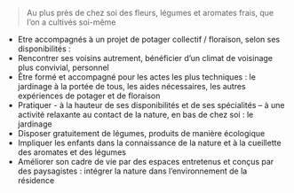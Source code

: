 > Au plus près de chez soi des fleurs, légumes et aromates frais, que l’on a cultivés soi-même

- Etre accompagnés à un projet de potager collectif / floraison, selon ses disponibilités :
- Rencontrer ses voisins autrement, bénéficier d’un climat de voisinage plus convivial, personnel
- Être formé et accompagné pour les actes les plus techniques : le jardinage à la portée de tous, les aides nécessaires, les autres expériences de potager et de floraison
- Pratiquer - à la hauteur de ses disponibilités et de ses spécialités – à une activité relaxante au contact de la nature, en bas de chez soi : le jardinage
- Disposer gratuitement de légumes, produits de manière écologique
- Impliquer les enfants dans la connaissance de la nature et à la cueillette des aromates et des légumes
- Améliorer son cadre de vie par des espaces entretenus et conçus par des paysagistes : intégrer la nature dans l’environnement de la résidence